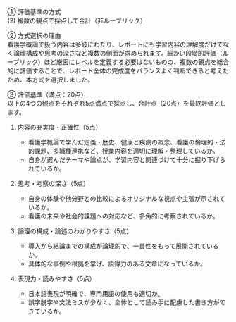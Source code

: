 ① 評価基準の方式  
(2) 複数の観点で採点して合計（非ルーブリック）

② 方式選択の理由  
看護学概論で扱う内容は多岐にわたり、レポートにも学習内容の理解度だけでなく論理構成や思考の深さなど複数の側面が求められます。細かい段階的評価（ルーブリック）ほど厳密にレベルを定義する必要はないものの、複数の観点を総合的に評価することで、レポート全体の完成度をバランスよく判断できると考えたため、本方式を選択しました。

③ 評価基準（満点：20点）  
以下の4つの観点をそれぞれ5点満点で採点し、合計点（20点）を最終評価とします。

1. 内容の充実度・正確性（5点）  
   - 看護学概論で学んだ定義・歴史、健康と疾病の概念、看護の倫理的・法的課題、多職種連携など、授業内容を適切に理解・整理しているか。  
   - 自身が選んだテーマや論点が、学習内容と関連づけて十分に掘り下げられているか。

2. 思考・考察の深さ（5点）  
   - 自身の体験や他分野との比較によるオリジナルな視点や主張が示されているか。  
   - 看護の未来や社会的課題への対応など、多角的に考察されているか。

3. 論理の構成・論述のわかりやすさ（5点）  
   - 導入から結論までの構成が論理的で、一貫性をもって展開されているか。  
   - 具体的な事例や根拠を挙げ、説得力のある文章になっているか。

4. 表現力・読みやすさ（5点）  
   - 日本語表現が明確で、専門用語の使用も適切か。  
   - 誤字脱字や文法ミスが少なく、全体として読み手に配慮した書き方ができているか。